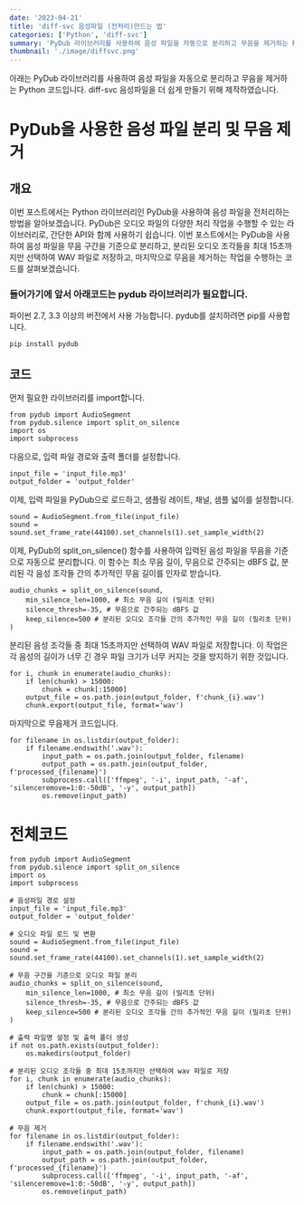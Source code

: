 ```yaml
---
date: '2023-04-21'
title: 'diff-svc 음성파일 (전처리)만드는 법'
categories: ['Python', 'diff-svc']
summary: 'PyDub 라이브러리를 사용하여 음성 파일을 자동으로 분리하고 무음을 제거하는 Python 코드입니다. diff-svc 음성파일을 더 쉽게 만들기 위해 제작하였습니다.'
thumbnail: './image/diffsvc.png'
---
```


아래는 PyDub 라이브러리를 사용하여 음성 파일을 자동으로 분리하고 무음을 제거하는 Python 코드입니다. diff-svc 음성파일을 더 쉽게 만들기 위해 제작하였습니다.

# PyDub을 사용한 음성 파일 분리 및 무음 제거

## 개요

이번 포스트에서는 Python 라이브러리인 PyDub을 사용하여 음성 파일을 전처리하는 방법을 알아보겠습니다. PyDub은 오디오 파일의 다양한 처리 작업을 수행할 수 있는 라이브러리로, 간단한 API와 함께 사용하기 쉽습니다. 이번 포스트에서는 PyDub을 사용하여 음성 파일을 무음 구간을 기준으로 분리하고, 분리된 오디오 조각들을 최대 15초까지만 선택하여 WAV 파일로 저장하고, 마지막으로 무음을 제거하는 작업을 수행하는 코드를 살펴보겠습니다.

### 들어가기에 앞서 아래코드는 pydub 라이브러리가 필요합니다.

파이썬 2.7, 3.3 이상의 버전에서 사용 가능합니다. pydub를 설치하려면 pip를 사용합니다.

```
pip install pydub

```

## 코드

먼저 필요한 라이브러리를 import합니다.

```
from pydub import AudioSegment
from pydub.silence import split_on_silence
import os
import subprocess

```

다음으로, 입력 파일 경로와 출력 폴더를 설정합니다.

```
input_file = 'input_file.mp3'
output_folder = 'output_folder'

```

이제, 입력 파일을 PyDub으로 로드하고, 샘플링 레이트, 채널, 샘플 넓이를 설정합니다.

```
sound = AudioSegment.from_file(input_file)
sound = sound.set_frame_rate(44100).set_channels(1).set_sample_width(2)

```

이제, PyDub의 split_on_silence() 함수를 사용하여 입력된 음성 파일을 무음을 기준으로 자동으로 분리합니다. 이 함수는 최소 무음 길이, 무음으로 간주되는 dBFS 값, 분리된 각 음성 조각들 간의 추가적인 무음 길이를 인자로 받습니다.

```
audio_chunks = split_on_silence(sound,
    min_silence_len=1000, # 최소 무음 길이 (밀리초 단위)
    silence_thresh=-35, # 무음으로 간주되는 dBFS 값
    keep_silence=500 # 분리된 오디오 조각들 간의 추가적인 무음 길이 (밀리초 단위)
)

```

분리된 음성 조각들 중 최대 15초까지만 선택하여 WAV 파일로 저장합니다.
이 작업은 각 음성의 길이가 너무 긴 경우 파일 크기가 너무 커지는 것을 방지하기 위한 것입니다.

```
for i, chunk in enumerate(audio_chunks):
    if len(chunk) > 15000:
        chunk = chunk[:15000]
    output_file = os.path.join(output_folder, f'chunk_{i}.wav')
    chunk.export(output_file, format='wav')

```

마지막으로 무음제거 코드입니다.

```
for filename in os.listdir(output_folder):
    if filename.endswith('.wav'):
        input_path = os.path.join(output_folder, filename)
        output_path = os.path.join(output_folder, f'processed_{filename}')
        subprocess.call(['ffmpeg', '-i', input_path, '-af', 'silenceremove=1:0:-50dB', '-y', output_path])
        os.remove(input_path)
```

# 전체코드

```
from pydub import AudioSegment
from pydub.silence import split_on_silence
import os
import subprocess

# 음성파일 경로 설정
input_file = 'input_file.mp3'
output_folder = 'output_folder'

# 오디오 파일 로드 및 변환
sound = AudioSegment.from_file(input_file)
sound = sound.set_frame_rate(44100).set_channels(1).set_sample_width(2)

# 무음 구간을 기준으로 오디오 파일 분리
audio_chunks = split_on_silence(sound,
    min_silence_len=1000, # 최소 무음 길이 (밀리초 단위)
    silence_thresh=-35, # 무음으로 간주되는 dBFS 값
    keep_silence=500 # 분리된 오디오 조각들 간의 추가적인 무음 길이 (밀리초 단위)
)

# 출력 파일명 설정 및 출력 폴더 생성
if not os.path.exists(output_folder):
    os.makedirs(output_folder)

# 분리된 오디오 조각들 중 최대 15초까지만 선택하여 wav 파일로 저장
for i, chunk in enumerate(audio_chunks):
    if len(chunk) > 15000:
        chunk = chunk[:15000]
    output_file = os.path.join(output_folder, f'chunk_{i}.wav')
    chunk.export(output_file, format='wav')

# 무음 제거
for filename in os.listdir(output_folder):
    if filename.endswith('.wav'):
        input_path = os.path.join(output_folder, filename)
        output_path = os.path.join(output_folder, f'processed_{filename}')
        subprocess.call(['ffmpeg', '-i', input_path, '-af', 'silenceremove=1:0:-50dB', '-y', output_path])
        os.remove(input_path)

```
